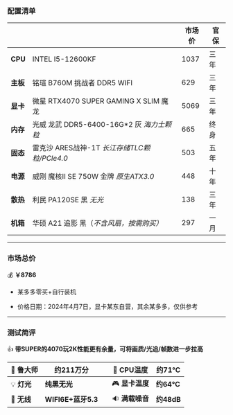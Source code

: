 ### 配置清单



|          |                                   | 市场价  | 官保 |
| -------- |-----------------------------------|------|----|
| **CPU**  | INTEL I5-12600KF                  | 1037 | 三年 |
| **主板** | 铭瑄 B760M 挑战者 DDR5 WIFI            | 629  | 三年 |
| **显卡** | 微星 RTX4070 SUPER GAMING X SLIM 魔龙 | 5069 | 三年 |
| **内存** | 光威 龙武 DDR5-6400-16G*2 灰 *海力士颗粒*   | 665  | 终身 |
| **固态** | 雷克沙 ARES战神-1T *长江存储TLC颗粒/PCle4.0* | 503  | 五年 |
| **电源** | 威刚 魔核Ⅱ SE 750W 金牌 *原生ATX3.0*      | 448  | 十年 |
| **散热** | 利民 PA120SE 黑 *无光*                | 138  | 三年 |
| **机箱** | 华硕 A21 追影 黑（*不含风扇，按需购买）*          | 297  | 一月 |



***



### 市场总价 

:moneybag:  **￥8786**

- 某多多零买+自行装机

- 价格日期：2024年4月7日，显卡某东自营，其余某多多，仅供参考

  

***



### 测试简评

:+1:  **带SUPER的4070玩2K性能更有余量，可将画质/光追/帧数进一步拉高**

| :santa: **鲁大师**    | **约211万分** |      | :diamond_shape_with_a_dot_inside: **CPU温度** | **约71℃**  |
|--------------------|------------| ---- |---------------------------------------------|-----------|
| :bulb: **灯光**      | **纯黑无光**   |      | :video_game: **显卡温度**                       | **约64℃**  |
| :signal_strength: **无线** | **WIFI6E+蓝牙5.3**  |      | :sound: **满载噪音**                            | **约48dB** |
